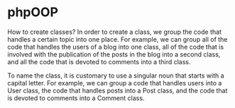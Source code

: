 # phpOOP

How to create classes?
In order to create a class, we group the code that handles a certain topic into one place. For example, we can group all of the code that handles the users of a blog into one class, all of the code that is involved with the publication of the posts in the blog into a second class, and all the code that is devoted to comments into a third class.

To name the class, it is customary to use a singular noun that starts with a capital letter. For example, we can group a code that handles users into a User class, the code that handles posts into a Post class, and the code that is devoted to comments into a Comment class.

